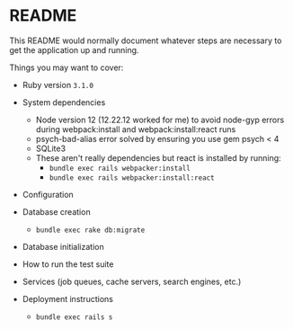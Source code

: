 # README

This README would normally document whatever steps are necessary to get the
application up and running.

Things you may want to cover:

* Ruby version
`3.1.0`

* System dependencies
	* Node version 12 (12.22.12 worked for me) to avoid node-gyp errors during webpack:install and webpack:install:react runs
	* psych-bad-alias error solved by ensuring you use gem psych < 4
	* SQLite3
	* These aren't really dependencies but react is installed by running:
		* `bundle exec rails webpacker:install`
		* `bundle exec rails webpacker:install:react`

* Configuration

* Database creation
	* `bundle exec rake db:migrate`

* Database initialization

* How to run the test suite

* Services (job queues, cache servers, search engines, etc.)

* Deployment instructions
	* `bundle exec rails s`
